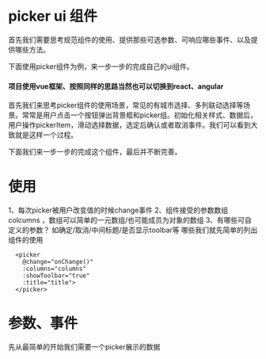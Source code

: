 # picker ui 组件
首先我们需要思考规范组件的使用、提供那些可选参数、可响应哪些事件、以及提供哪些方法。

下面使用picker组件为例，来一步一步的完成自己的ui组件。

#### 项目使用vue框架、按照同样的思路当然也可以切换到react、angular

首先我们来思考picker组件的使用场景，常见的有城市选择、多列联动选择等场景。常常是用户点击一个按钮弹出背景框和picker组。初始化相关样式、数据后，用户操作pickerItem，滑动选择数据，选定后确认或者取消事件。我们可以看到大致就是这样一个过程。

下面我们来一步一步的完成这个组件，最后并不断完善。
# 使用
1、每次picker被用户改变值的时候change事件
2、组件接受的参数数组 colcumns ，数组可以简单的一元数组/也可能成员为对象的数组
3、有哪些可自定义的参数？ 如确定/取消/中间标题/是否显示toolbar等
哪些我们就先简单的列出组件的使用
```
  <picker 
    @change="onChange()" 
    :columns="columns" 
    :showToolbar="true" 
    :title="title">
  </picker>
```
# 参数、事件
先从最简单的开始我们需要一个picker展示的数据
```

```



